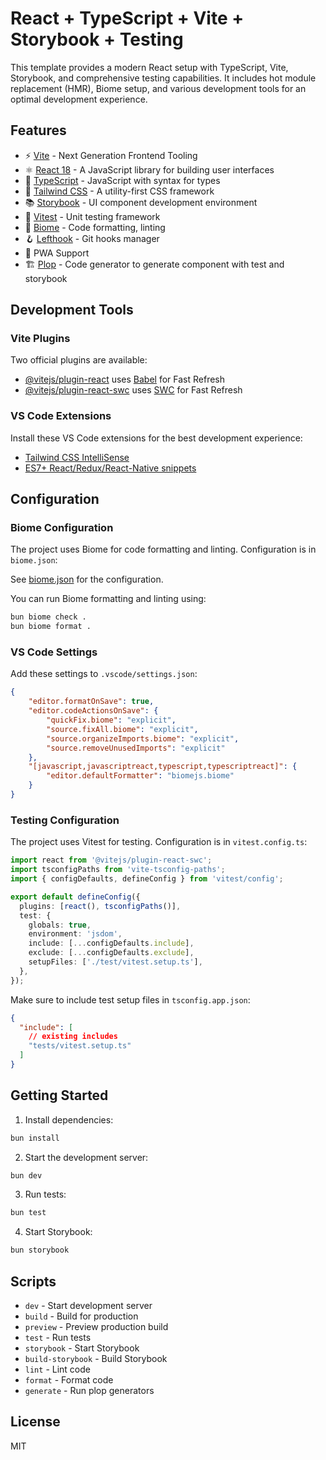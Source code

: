 # React + TypeScript + Vite + Storybook + Testing

This template provides a modern React setup with TypeScript, Vite, Storybook, and comprehensive testing capabilities. It includes hot module replacement (HMR), Biome setup, and various development tools for an optimal development experience.

## Features

- ⚡️ [Vite](https://vitejs.dev/) - Next Generation Frontend Tooling
- ⚛️ [React 18](https://reactjs.org/) - A JavaScript library for building user interfaces
- 📝 [TypeScript](https://www.typescriptlang.org/) - JavaScript with syntax for types
- 🎨 [Tailwind CSS](https://tailwindcss.com/) - A utility-first CSS framework
- 📚 [Storybook](https://storybook.js.org/) - UI component development environment
- 🧪 [Vitest](https://vitest.dev/) - Unit testing framework
- 💅 [Biome](https://biomejs.dev/) - Code formatting, linting
- 🪝 [Lefthook](https://github.com/evilmartians/lefthook) - Git hooks manager
- 📱 PWA Support
- 🏗️ [Plop](https://plopjs.com/) - Code generator to generate component with test and storybook

## Development Tools

### Vite Plugins

Two official plugins are available:
- [@vitejs/plugin-react](https://github.com/vitejs/vite-plugin-react/blob/main/packages/plugin-react/README.md) uses [Babel](https://babeljs.io/) for Fast Refresh
- [@vitejs/plugin-react-swc](https://github.com/vitejs/vite-plugin-react-swc) uses [SWC](https://swc.rs/) for Fast Refresh

### VS Code Extensions

Install these VS Code extensions for the best development experience:
- [Tailwind CSS IntelliSense](https://marketplace.visualstudio.com/items?itemName=bradlc.vscode-tailwindcss)
- [ES7+ React/Redux/React-Native snippets](https://marketplace.visualstudio.com/items?itemName=dsznajder.es7-react-js-snippets)

## Configuration

### Biome Configuration

The project uses Biome for code formatting and linting. Configuration is in `biome.json`:

See [biome.json](./biome.json) for the configuration.

You can run Biome formatting and linting using:
```bash
bun biome check .
bun biome format .
```

### VS Code Settings

Add these settings to `.vscode/settings.json`:

```json
{
    "editor.formatOnSave": true,
    "editor.codeActionsOnSave": {
        "quickFix.biome": "explicit",
        "source.fixAll.biome": "explicit",
        "source.organizeImports.biome": "explicit",
        "source.removeUnusedImports": "explicit"
    },
    "[javascript,javascriptreact,typescript,typescriptreact]": {
        "editor.defaultFormatter": "biomejs.biome"
    }
}
```

### Testing Configuration

The project uses Vitest for testing. Configuration is in `vitest.config.ts`:

```ts
import react from '@vitejs/plugin-react-swc';
import tsconfigPaths from 'vite-tsconfig-paths';
import { configDefaults, defineConfig } from 'vitest/config';

export default defineConfig({
  plugins: [react(), tsconfigPaths()],
  test: {
    globals: true,
    environment: 'jsdom',
    include: [...configDefaults.include],
    exclude: [...configDefaults.exclude],
    setupFiles: ['./test/vitest.setup.ts'],
  },
});
```

Make sure to include test setup files in `tsconfig.app.json`:

```json
{
  "include": [
    // existing includes
    "tests/vitest.setup.ts"
  ]
}
```

## Getting Started

1. Install dependencies:
```bash
bun install
```

2. Start the development server:
```bash
bun dev
```

3. Run tests:
```bash
bun test
```

4. Start Storybook:
```bash
bun storybook
```

## Scripts

- `dev` - Start development server
- `build` - Build for production
- `preview` - Preview production build
- `test` - Run tests
- `storybook` - Start Storybook
- `build-storybook` - Build Storybook
- `lint` - Lint code
- `format` - Format code
- `generate` - Run plop generators

## License

MIT
